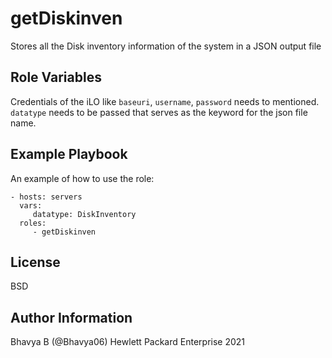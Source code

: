 getDiskinven
=========

Stores all the Disk inventory information of the system in a JSON output file

Role Variables
--------------

Credentials of the iLO like `baseuri`, `username`, `password` needs to mentioned. `datatype` needs to be passed that serves as the keyword for the json file name.

Example Playbook
----------------

An example of how to use the role: 

    - hosts: servers
      vars:
         datatype: DiskInventory
      roles:
         - getDiskinven
      
License
-------

BSD

Author Information
------------------

Bhavya B (@Bhavya06) Hewlett Packard Enterprise 2021 
